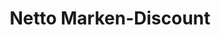 ---
title: "Netto Marken-Discount"
url: /cottbus/netto-marken-discount-thierbacher-strasse/
shop: Supermarkt
---